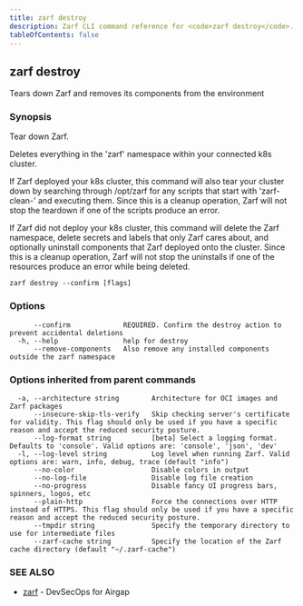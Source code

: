```yaml
---
title: zarf destroy
description: Zarf CLI command reference for <code>zarf destroy</code>.
tableOfContents: false
---
```


<!-- Page generated by Zarf; DO NOT EDIT -->

## zarf destroy

Tears down Zarf and removes its components from the environment

### Synopsis

Tear down Zarf.

Deletes everything in the 'zarf' namespace within your connected k8s cluster.

If Zarf deployed your k8s cluster, this command will also tear your cluster down by searching through /opt/zarf for any scripts that start with 'zarf-clean-' and executing them. Since this is a cleanup operation, Zarf will not stop the teardown if one of the scripts produce an error.

If Zarf did not deploy your k8s cluster, this command will delete the Zarf namespace, delete secrets and labels that only Zarf cares about, and optionally uninstall components that Zarf deployed onto the cluster. Since this is a cleanup operation, Zarf will not stop the uninstalls if one of the resources produce an error while being deleted.

```
zarf destroy --confirm [flags]
```

### Options

```
      --confirm             REQUIRED. Confirm the destroy action to prevent accidental deletions
  -h, --help                help for destroy
      --remove-components   Also remove any installed components outside the zarf namespace
```

### Options inherited from parent commands

```
  -a, --architecture string        Architecture for OCI images and Zarf packages
      --insecure-skip-tls-verify   Skip checking server's certificate for validity. This flag should only be used if you have a specific reason and accept the reduced security posture.
      --log-format string          [beta] Select a logging format. Defaults to 'console'. Valid options are: 'console', 'json', 'dev'
  -l, --log-level string           Log level when running Zarf. Valid options are: warn, info, debug, trace (default "info")
      --no-color                   Disable colors in output
      --no-log-file                Disable log file creation
      --no-progress                Disable fancy UI progress bars, spinners, logos, etc
      --plain-http                 Force the connections over HTTP instead of HTTPS. This flag should only be used if you have a specific reason and accept the reduced security posture.
      --tmpdir string              Specify the temporary directory to use for intermediate files
      --zarf-cache string          Specify the location of the Zarf cache directory (default "~/.zarf-cache")
```

### SEE ALSO

* [zarf](/commands/zarf/)	 - DevSecOps for Airgap

